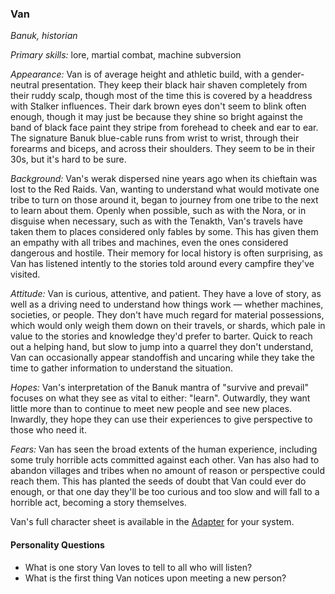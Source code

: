 ### Van

_Banuk, historian_

_Primary skills:_ lore, martial combat, machine subversion

_Appearance:_ Van is of average height and athletic build, with a gender-neutral presentation.
They keep their black hair shaven completely from their ruddy scalp, though most of the time this is covered by a headdress with Stalker influences.
Their dark brown eyes don't seem to blink often enough, though it may just be because they shine so bright against the band of black face paint they stripe from forehead to cheek and ear to ear.
The signature Banuk blue-cable runs from wrist to wrist, through their forearms and biceps, and across their shoulders.
They seem to be in their 30s, but it's hard to be sure.

_Background:_ Van's werak dispersed nine years ago when its chieftain was lost to the Red Raids.
Van, wanting to understand what would motivate one tribe to turn on those around it, began to journey from one tribe to the next to learn about them.
Openly when possible, such as with the Nora, or in disguise when necessary, such as with the Tenakth, Van's travels have taken them to places considered only fables by some.
This has given them an empathy with all tribes and machines, even the ones considered dangerous and hostile.
Their memory for local history is often surprising, as Van has listened intently to the stories told around every campfire they've visited.

_Attitude:_ Van is curious, attentive, and patient.
They have a love of story, as well as a driving need to understand how things work — whether machines, societies, or people.
They don't have much regard for material possessions, which would only weigh them down on their travels, or shards, which pale in value to the stories and knowledge they'd prefer to barter.
Quick to reach out a helping hand, but slow to jump into a quarrel they don't understand, Van can occasionally appear standoffish and uncaring while they take the time to gather information to understand the situation.

_Hopes:_ Van's interpretation of the Banuk mantra of "survive and prevail" focuses on what they see as vital to either: "learn".
Outwardly, they want little more than to continue to meet new people and see new places.
Inwardly, they hope they can use their experiences to give perspective to those who need it.

_Fears:_ Van has seen the broad extents of the human experience, including some truly horrible acts committed against each other.
Van has also had to abandon villages and tribes when no amount of reason or perspective could reach them.
This has planted the seeds of doubt that Van could ever do enough, or that one day they'll be too curious and too slow and will fall to a horrible act, becoming a story themselves.

Van's full character sheet is available in the [Adapter](600-adapters.md) for your system.

#### Personality Questions

* What is one story Van loves to tell to all who will listen?
* What is the first thing Van notices upon meeting a new person?
